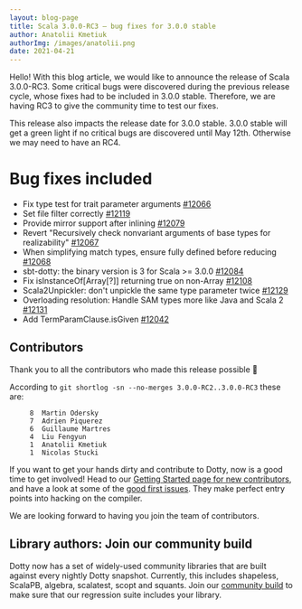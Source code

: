```yaml
---
layout: blog-page
title: Scala 3.0.0-RC3 – bug fixes for 3.0.0 stable
author: Anatolii Kmetiuk
authorImg: /images/anatolii.png
date: 2021-04-21
---
```


Hello! With this blog article, we would like to announce the release of Scala 3.0.0-RC3. Some critical bugs were discovered during the previous release cycle, whose fixes had to be included in 3.0.0 stable. Therefore, we are having RC3 to give the community time to test our fixes.

This release also impacts the release date for 3.0.0 stable. 3.0.0 stable will get a green light if no critical bugs are discovered until May 12th. Otherwise we may need to have an RC4.

<!--more-->

# Bug fixes included
- Fix type test for trait parameter arguments [#12066](https://github.com/lampepfl/dotty/pull/12066)
- Set file filter correctly [#12119](https://github.com/lampepfl/dotty/pull/12119)
- Provide mirror support after inlining [#12079](https://github.com/lampepfl/dotty/pull/12079)
- Revert "Recursively check nonvariant arguments of base types for realizability" [#12067](https://github.com/lampepfl/dotty/pull/12067)
- When simplifying match types, ensure fully defined before reducing [#12068](https://github.com/lampepfl/dotty/pull/12068)
- sbt-dotty: the binary version is 3 for Scala >= 3.0.0 [#12084](https://github.com/lampepfl/dotty/pull/12084)
- Fix isInstanceOf[Array[?]] returning true on non-Array [#12108](https://github.com/lampepfl/dotty/pull/12108)
- Scala2Unpickler: don't unpickle the same type parameter twice [#12129](https://github.com/lampepfl/dotty/pull/12129)
- Overloading resolution: Handle SAM types more like Java and Scala 2 [#12131](https://github.com/lampepfl/dotty/pull/12131)
- Add TermParamClause.isGiven [#12042](https://github.com/lampepfl/dotty/pull/12042)

## Contributors
Thank you to all the contributors who made this release possible 🎉

According to `git shortlog -sn --no-merges 3.0.0-RC2..3.0.0-RC3` these are:

```
     8  Martin Odersky
     7  Adrien Piquerez
     6  Guillaume Martres
     4  Liu Fengyun
     1  Anatolii Kmetiuk
     1  Nicolas Stucki
```

If you want to get your hands dirty and contribute to Dotty, now is a good time to get involved!
Head to our [Getting Started page for new contributors](https://dotty.epfl.ch/docs/contributing/getting-started.html),
and have a look at some of the [good first issues](https://github.com/lampepfl/dotty/issues?q=is%3Aissue+is%3Aopen+label%3Aexp%3Anovice).
They make perfect entry points into hacking on the compiler.

We are looking forward to having you join the team of contributors.

## Library authors: Join our community build

Dotty now has a set of widely-used community libraries that are built against every nightly Dotty
snapshot. Currently, this includes shapeless, ScalaPB, algebra, scalatest, scopt and squants.
Join our [community build](https://github.com/lampepfl/dotty/tree/main/community-build)
to make sure that our regression suite includes your library.

[Scastie]: https://scastie.scala-lang.org/?target=dotty

[@odersky]: https://github.com/odersky
[@DarkDimius]: https://github.com/DarkDimius
[@smarter]: https://github.com/smarter
[@felixmulder]: https://github.com/felixmulder
[@nicolasstucki]: https://github.com/nicolasstucki
[@liufengyun]: https://github.com/liufengyun
[@OlivierBlanvillain]: https://github.com/OlivierBlanvillain
[@biboudis]: https://github.com/biboudis
[@allanrenucci]: https://github.com/allanrenucci
[@Blaisorblade]: https://github.com/Blaisorblade
[@Duhemm]: https://github.com/Duhemm
[@AleksanderBG]: https://github.com/AleksanderBG
[@milessabin]: https://github.com/milessabin
[@anatoliykmetyuk]: https://github.com/anatoliykmetyuk
